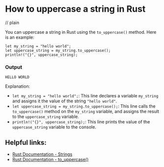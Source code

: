 # How to uppercase a string in Rust
// plain

You can uppercase a string in Rust using the `to_uppercase()` method. Here is an example:

```
let my_string = "hello world";
let uppercase_string = my_string.to_uppercase();
println!("{}", uppercase_string);
```
### Output
```
HELLO WORLD
```

Explanation:
- `let my_string = "hello world";`: This line declares a variable `my_string` and assigns it the value of the string `"hello world"`.
- `let uppercase_string = my_string.to_uppercase();`: This line calls the `to_uppercase()` method on the `my_string` variable, and assigns the result to the `uppercase_string` variable.
- `println!("{}", uppercase_string);`: This line prints the value of the `uppercase_string` variable to the console.

## Helpful links:
- [Rust Documentation - Strings](https://doc.rust-lang.org/std/primitive.str.html)
- [Rust Documentation - to_uppercase()](https://doc.rust-lang.org/std/primitive.str.html#method.to_uppercase)